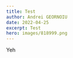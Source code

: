```yaml
---
title: Test
author: Andrei GEORNOIU
date: 2022-04-25
excerpt: Test
hero: images/818999.png
---
```

Yeh